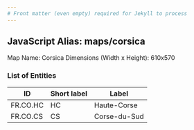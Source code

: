 ```yaml
---
# Front matter (even empty) required for Jekyll to process
---
```


## JavaScript Alias: maps/corsica

Map Name: Corsica
Dimensions (Width x Height): 610x570





### List of Entities

ID | Short label | Label
---|---|---|
FR.CO.HC|HC|Haute-Corse
FR.CO.CS|CS|Corse-du-Sud